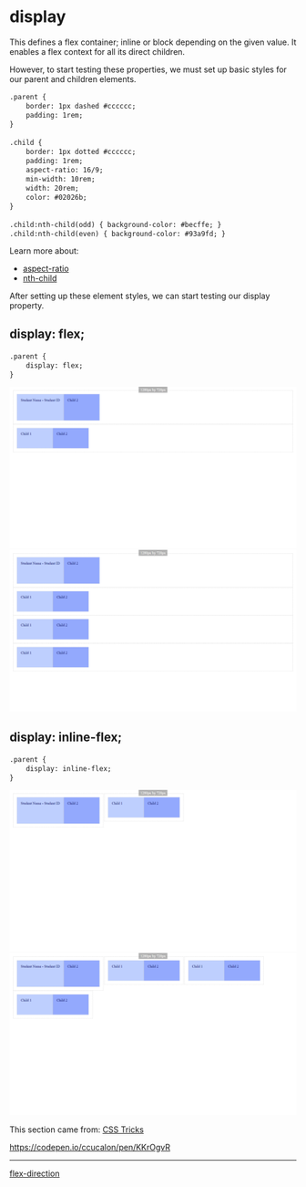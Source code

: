 # display
This defines a flex container; inline or block depending on the given value. It enables a flex context for all its direct children.

However, to start testing these properties, we must set up basic styles for our parent and children elements.

```
.parent {
    border: 1px dashed #cccccc;
    padding: 1rem;
}

.child {
    border: 1px dotted #cccccc;
    padding: 1rem;
    aspect-ratio: 16/9;
    min-width: 10rem;
    width: 20rem;
    color: #02026b;
}

.child:nth-child(odd) { background-color: #becffe; }
.child:nth-child(even) { background-color: #93a9fd; }
```

Learn more about:
* [aspect-ratio](https://developer.mozilla.org/en-US/docs/Web/CSS/aspect-ratio)
* [nth-child](https://developer.mozilla.org/en-US/docs/Web/CSS/:nth-child)


After setting up these element styles, we can start testing our display property. 

## display: flex;

```
.parent {
    display: flex;
}
```
![display: flex; with two elements](./screenshots/00%20-%20display_flex.png)
![display: flex; with multiple elements](./screenshots/02-display_flex.png)

## display: inline-flex;

```
.parent {
    display: inline-flex;
}
```

![display: inline-flex; with two elements](./screenshots/01%20-%20display_inline-flex.png)
![display: inline-flex; with multiple elements](./screenshots/03%20-%20display_inline-flex.png)

This section came from: [CSS Tricks](https://css-tricks.com/snippets/css/a-guide-to-flexbox/)


https://codepen.io/ccucalon/pen/KKrOgvR


- - -

[flex-direction](./../01%20-%20flex-direction/)
